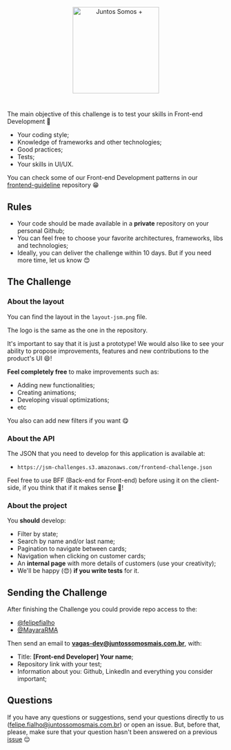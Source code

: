 <p align="center">
  <img src="logo.svg" width="200" alt="Juntos Somos +">
</p>

# <frontend-developer />

The main objective of this challenge is to test your skills in Front-end Development 🥳

- Your coding style;
- Knowledge of frameworks and other technologies;
- Good practices;
- Tests;
- Your skills in UI/UX.

You can check some of our Front-end Development patterns in our [frontend-guideline](https://github.com/juntossomosmais/frontend-guideline) repository 😁

## Rules

- Your code should be made available in a **private** repository on your personal Github;
- You can feel free to choose your favorite architectures, frameworks, libs and technologies;
- Ideally, you can deliver the challenge within 10 days. But if you need more time, let us know 😊

## The Challenge

### About the layout

You can find the layout in the `layout-jsm.png` file.

The logo is the same as the one in the repository.

It's important to say that it is just a prototype! We would also like to see your ability to propose improvements, features and new contributions to the product's UI 😄!

**Feel completely free** to make improvements such as:

- Adding new functionalities;
- Creating animations;
- Developing visual optimizations;
- etc

You also can add new filters if you want 😋

### About the API

The JSON that you need to develop for this application is available at:

- `https://jsm-challenges.s3.amazonaws.com/frontend-challenge.json`

Feel free to use BFF (Back-end for Front-end) before using it on the client-side, if you think that if it makes sense 👀!

### About the project

You **should** develop:

- Filter by state;
- Search by name and/or last name;
- Pagination to navigate between cards;
- Navigation when clicking on customer cards;
- An **internal page** with more details of customers (use your creativity);
- We'll be happy (😍) **if you write tests** for it.

## Sending the Challenge

After finishing the Challenge you could provide repo access to the:

- [@felipefialho](https://github.com/felipefialho)
- [@MayaraRMA](https://github.com/MayaraRMA)

Then send an email to **vagas-dev@juntossomosmais.com.br**, with:

- Title: **[Front-end Developer] Your name**;
- Repository link with your test;
- Information about you: Github, LinkedIn and everything you consider important;

## Questions

If you have any questions or suggestions, send your questions directly to us (felipe.fialho@juntossomosmais.com.br) or open an issue. But, before that, please, make sure that your question hasn't been answered on a previous [issue](https://github.com/juntossomosmais/frontend-challenge/issues?q=) 😌
